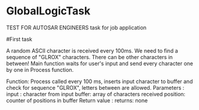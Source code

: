 # GlobalLogicTask
TEST FOR AUTOSAR ENGINEERS task for job application


#First task

A random ASCII character is received every 100ms. We need to find a sequence of "GLROX" characters. There can be other characters in between! Main function waits for user's input and send every character one by one in Process function.

Function:  Process
  called every 100 ms, inserts input character to buffer and check for sequence "GLROX", letters between are allowed.
Parameters :
  input : character from input
  buffer: array of characters received
  position: counter of positions in buffer
Return value :
  returns: none
